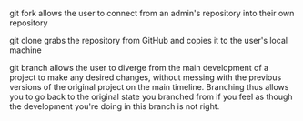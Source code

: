 git fork allows the user to connect from an admin's repository into their own repository

git clone grabs the repository from GitHub and copies it to the user's local machine

git branch allows the user to diverge from the main development of a project to make
any desired changes, without messing with the previous versions of the
original project on the main timeline. Branching thus allows you to go back to the original state you branched from
if you feel as though the development you're doing in this branch is not right. 
